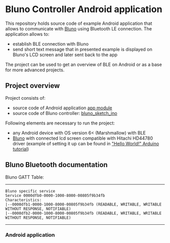 # Bluno Controller Android application
This repository holds source code of example Android application that allows to communicate with [Bluno](https://www.dfrobot.com/product-1044.html) using Bluetooth LE connection.
The application allows to:
* establish BLE connection with Bluno
* send short text message that in presented example is displayed on Bluno's LCD screen and later sent back to the app

The project can be used to get an overview of BLE on Android or as a base for more advanced projects. 

## Project overview
Project consists of:
* source code of Android application [app module](app)
* source code of Bluno controller: [bluno_sketch_ino](bluno/bluno_sketch.ino)

Following elements are necessary to run the project:
* any Android device with OS version 6< (Marshmallow) with BLE
* [Bluno](https://www.dfrobot.com/product-1044.html) with connected lcd screen compatible with Hitachi HD44780 driver (example of setting it up can be found in ["Hello World!" Arduino tutorial](https://www.arduino.cc/en/Tutorial/LibraryExamples/HelloWorld))

## Bluno Bluetooth documentation
Bluno GATT Table:

---------------
    Bluno specific service
    Service 0000dfb0-0000-1000-8000-00805f9b34fb
    Characteristics:
    |--0000dfb1-0000-1000-8000-00805f9b34fb (READABLE, WRITABLE, WRITABLE WITHOUT RESPONSE, NOTIFIABLE)
    |--0000dfb2-0000-1000-8000-00805f9b34fb (READABLE, WRITABLE, WRITABLE WITHOUT RESPONSE, NOTIFIABLE)
---------------
 
 
### Android application

